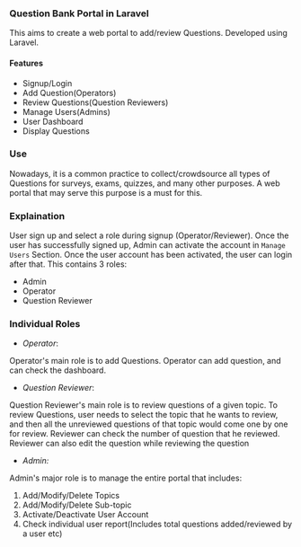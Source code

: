 ### Question Bank Portal in Laravel

This aims to create a web portal to add/review Questions. Developed using Laravel.

#### Features
- Signup/Login
- Add Question(Operators)
- Review Questions(Question Reviewers)
- Manage Users(Admins)
- User Dashboard
- Display Questions

### Use

Nowadays, it is a common practice to collect/crowdsource all types of Questions for surveys, exams, quizzes, and many other purposes.
A web portal that may serve this purpose is a must for this.

### Explaination

User sign up and select a role during signup (Operator/Reviewer). Once the user has successfully signed up, Admin can activate the account in `Manage Users` Section.
Once the user account has been activated, the user can login after that.
This contains 3 roles:
- Admin
- Operator
- Question Reviewer

### Individual Roles

- *Operator*:

Operator's main role is to add Questions. Operator can add question, and can check the dashboard. 

- *Question Reviewer*:

Question Reviewer's main role is to review questions of a given topic. To review Questions, user needs to select the topic that he wants to review, and then all the unreviewed questions of that topic would come one by one for review.
Reviewer can check the number of question that he reviewed.
Reviewer can also edit the question while reviewing the question

- *Admin:*

Admin's major role is to manage the entire portal that includes:

1. Add/Modify/Delete Topics
2. Add/Modify/Delete Sub-topic
3. Activate/Deactivate User Account
4. Check individual user report(Includes total questions added/reviewed by a user etc)
